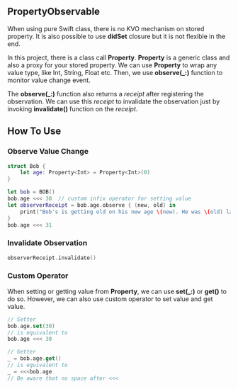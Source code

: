PropertyObservable
----------

When using pure Swift class, there is no KVO mechanism on stored property. It is also possible to use **didSet** closure but it is not flexible in the end.

In this project, there is a class call **Property**. **Property** is a generic class and also a proxy for your stored property. We can use **Property** to wrap any value type, like Int, String, Float etc. Then, we use **observe(_:)** function to monitor value change event.

The **observe(_:)** function also returns a *receipt* after registering the observation. We can use this *receipt* to invalidate the observation just by invoking **invalidate()** function on the *receipt*.


How To Use
----------

### Observe Value Change

```swift
struct Bob {
    let age: Property<Int> = Property<Int>(0)
}

let bob = BOB()
bob.age <<< 30  // custom infix operator for setting value
let observerReceipt = bob.age.observe { (new, old) in
    print("Bob's is getting old on his new age \(new). He was \(old) last year")
}
bob.age <<< 31
```

### Invalidate Observation

```swift
observerReceipt.invalidate()

```

### Custom Operator

When setting or getting value from **Property**, we can use **set(_:)** or **get()** to do so. However, we can also use custom operator to set value and get value.

```swift
// Setter
bob.age.set(30)
// is equivalent to
bob.age <<< 30

// Getter
_ = bob.age.get()
// is equivalent to 
_ = <<<bob.age 
// Be aware that no space after <<<

```
